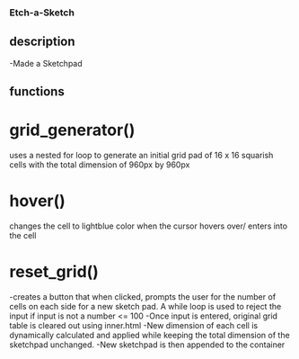 ### Etch-a-Sketch

## description
-Made a Sketchpad 

## functions 
# grid_generator()
uses a nested for loop to generate an initial grid pad of 
16 x 16 squarish cells with the total dimension of 960px by 960px

# hover()
changes the cell to lightblue color when the cursor hovers over/ enters into the cell

# reset_grid()
-creates a button that when clicked, prompts the user for the number of cells on each side for a new sketch pad. A while loop is used to reject the input if input is not a number <= 100
-Once input is entered, original grid table is cleared out using inner.html
-New dimension of each cell is dynamically calculated and applied while keeping the total dimension of the sketchpad unchanged.
-New sketchpad is then appended to the container
